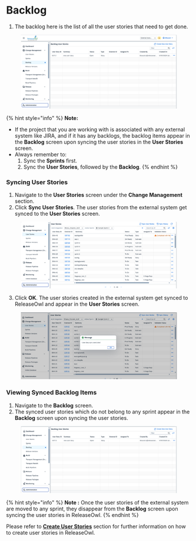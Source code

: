 # Backlog

1. The backlog here is the list of all the user stories that need to get done.

<figure><img src="../../.gitbook/assets/image (98).png" alt=""><figcaption></figcaption></figure>

{% hint style="info" %}
**Note:**&#x20;

* If the project that you are working with is associated with any external system like JIRA, and if it has any backlogs, the backlog items appear in the **Backlog** screen upon syncing the user stories in the **User Stories** screen.
* Always remember to:
  1. Sync the **Sprints** first.
  2. Sync the **User Stories**, followed by the **Backlog**.
{% endhint %}

### **Syncing User Stories** <a href="#pdf-page-rtodek7jztteuj3bok4r-syncing-user-stories" id="pdf-page-rtodek7jztteuj3bok4r-syncing-user-stories"></a>

1. Navigate to the **User Stories** screen under the **Change Management** section.
2. Click **Sync User Stories**. The user stories from the external system get synced to the **User Stories** screen.

<figure><img src="../../.gitbook/assets/image (1) (1) (1) (1) (1) (1) (1) (1) (1) (1) (1) (1) (1).png" alt=""><figcaption></figcaption></figure>

3. Click **OK**. The user stories created in the external system get synced to ReleaseOwl and appear in the **User Stories** screen.

<figure><img src="../../.gitbook/assets/image (2) (1) (1) (1) (1) (1) (1) (1) (1) (1) (1).png" alt=""><figcaption></figcaption></figure>

### **Viewing Synced Backlog Items** <a href="#pdf-page-rtodek7jztteuj3bok4r-viewing-synced-backlog-items" id="pdf-page-rtodek7jztteuj3bok4r-viewing-synced-backlog-items"></a>

1. Navigate to the **Backlog** screen.
2. The synced user stories which do not belong to any sprint appear in the **Backlog** screen upon syncing the user stories.

<figure><img src="../../.gitbook/assets/image (3) (1) (1) (1) (1) (1) (1) (1) (1) (1).png" alt=""><figcaption></figcaption></figure>

{% hint style="info" %}
**Note :** Once the user stories of the external system are moved to any sprint, they disappear from the **Backlog** screen upon syncing the user stories in ReleaseOwl.
{% endhint %}

Please refer to [**Create User Stories**](https://releaseowl.gitbook.io/releaseowl-docs/releaseowl-user-guide/change-management/create-user-stories) section for further information on how to create user stories in ReleaseOwl.
